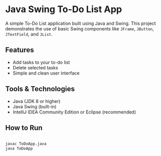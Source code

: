 # Java Swing To-Do List App

A simple To-Do List application built using Java and Swing. This project demonstrates the use of basic Swing components like `JFrame`, `JButton`, `JTextField`, and `JList`.

## Features

- Add tasks to your to-do list
- Delete selected tasks
- Simple and clean user interface

## Tools & Technologies

- Java (JDK 8 or higher)
- Java Swing (built-in)
- IntelliJ IDEA Community Edition or Eclipse (recommended)

## How to Run
```bash

javac ToDoApp.java
java ToDoApp

```
